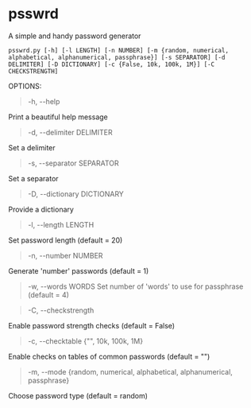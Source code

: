 # psswrd
A simple and handy password generator

```
psswrd.py [-h] [-l LENGTH] [-n NUMBER] [-m {random, numerical, alphabetical, alphanumerical, passphrase}] [-s SEPARATOR] [-d DELIMITER] [-D DICTIONARY] [-c {False, 10k, 100k, 1M}] [-C CHECKSTRENGTH]
```

OPTIONS:

> -h, --help

Print a beautiful help message

> -d, --delimiter DELIMITER

Set a delimiter

> -s, --separator SEPARATOR

Set a separator

> -D, --dictionary DICTIONARY

Provide a dictionary

> -l, --length LENGTH

Set password length (default = 20)

> -n, --number NUMBER

Generate 'number' passwords (default = 1)

> -w, --words WORDS
Set number of 'words' to use for passphrase (default = 4)

> -C, --checkstrength

Enable password strength checks (default = False)

> -c, --checktable {"", 10k, 100k, 1M}

Enable checks on tables of common passwords (default = "")

> -m, --mode {random, numerical, alphabetical, alphanumerical, passphrase}

Choose password type (default = random)
